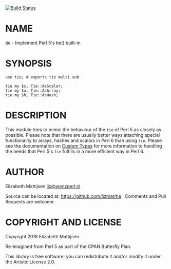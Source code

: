 [![Build Status](https://travis-ci.org/lizmat/tie.svg?branch=master)](https://travis-ci.org/lizmat/tie)

NAME
====

tie - Implement Perl 5's tie() built-in

SYNOPSIS
========

    use tie; # exports tie multi sub

    tie my $s, Tie::AsScalar;
    tie my $a, Tie::AsArray;
    tie my $h, Tie::AsHash;

DESCRIPTION
===========

This module tries to mimic the behaviour of the `tie` of Perl 5 as closely as possible. Please note that there are usually better ways attaching special functionality to arrays, hashes and scalars in Perl 6 than using `tie`. Please see the documentation on [Custom Types](https://docs.perl6.org/language/subscripts#Custom_types) for more information to handling the needs that Perl 5's `tie` fulfills in a more efficient way in Perl 6.

AUTHOR
======

Elizabeth Mattijsen <liz@wenzperl.nl>

Source can be located at: https://github.com/lizmat/tie . Comments and Pull Requests are welcome.

COPYRIGHT AND LICENSE
=====================

Copyright 2018 Elizabeth Mattijsen

Re-imagined from Perl 5 as part of the CPAN Butterfly Plan.

This library is free software; you can redistribute it and/or modify it under the Artistic License 2.0.

